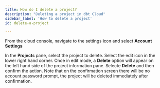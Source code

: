 ```yaml
---
title: How do I delete a project?
description: "Deleting a project in dbt Cloud"
sidebar_label: 'How to delete a project'
id: delete-a-project

---
```


From the cloud console, navigate to the settings icon and select **Account Settings**

<Lightbox src="/img/docs/dbt-cloud/Navigate To Account Settings.png" title="Navigate to account settings" />

In the **Projects** pane, select the project to delete.  Select the edit icon in the lower right hand corner. Once in edit mode, a **Delete** option will appear on the left hand side of the project information pane. Selecte **Delete** and then confirm the action.  Note that on the confirmation screen there will be no account password prompt, the project will be deleted immediately after confirmation. 

<Lightbox src="/img/docs/dbt-cloud/Edit The Project.png" title="Edit the project" />
<Lightbox src="/img/docs/dbt-cloud/Select Delete A Project.png" title="Edit the project" />
<Lightbox src="/img/docs/dbt-cloud/Confirm Delete.png" title="Confirm project deletion" />
